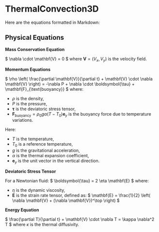 # ThermalConvection3D
Here are the equations formatted in Markdown:

## Physical Equations

**Mass Conservation Equation**

$
\nabla \cdot \mathbf{V} = 0
$
where $\mathbf{V} = (V_x, V_y)$ is the velocity field.

**Momentum Equations**

$
\rho \left( \frac{\partial \mathbf{V}}{\partial t} + \mathbf{V} \cdot \nabla \mathbf{V} \right) = -\nabla P + \nabla \cdot \boldsymbol{\tau} + \mathbf{F}_{\text{buoyancy}}
$
where:
- $\rho$ is the density,
- $P$ is the pressure,
- $\boldsymbol{\tau}$ is the deviatoric stress tensor,
- $\mathbf{F}_{\text{buoyancy}} = \rho_0 g \alpha (T - T_0) \mathbf{e}_y$ is the buoyancy force due to temperature variations.

Here:
- $T$ is the temperature,
- $T_0$ is a reference temperature,
- $g$ is the gravitational acceleration,
- $\alpha$ is the thermal expansion coefficient,
- $\mathbf{e}_y$ is the unit vector in the vertical direction.

**Deviatoric Stress Tensor**

For a Newtonian fluid:
$
\boldsymbol{\tau} = 2 \eta \mathbf{E}
$
where:
- $\eta$ is the dynamic viscosity,
- $\mathbf{E}$ is the strain rate tensor, defined as:
$
\mathbf{E} = \frac{1}{2} \left( \nabla \mathbf{V} + (\nabla \mathbf{V})^\top \right)
$

**Energy Equation**

$
\frac{\partial T}{\partial t} + \mathbf{V} \cdot \nabla T = \kappa \nabla^2 T
$
where $\kappa$ is the thermal diffusivity.